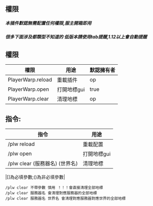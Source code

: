 ## 權限

##### 本插件默認無需配置任何權限,服主開箱即用

##### 很多下面涉及都類型不知道的 低版本請使用tab提醒,1.12以上會自動提醒

## 權限

| 權限                | 用途      | 默認擁有者 |
|-------------------|---------|-------|
| PlayerWarp.reload | 重載插件    | op    |
| PlayerWarp.open   | 打開地標gui | true  |
| PlayerWarp.clear  | 清理地標    | op    |

## 指令:

| 指令                      | 用途      |
|-------------------------|---------|
| /plw reload             | 重載配置    |
| /plw open               | 打開地標gui |
| /plw clear (服務器名) (世界名) | 清理地標    |

|[]為必填參數;()為非必填參數|

```
/plw clear 不帶參數 慎用 ！！！會直接清理全部地標
/plw clear 服務器名 會清理對應服務器的全部地標
/plw clear 服務器名 世界名 會清理對應服務器對應世界的全部地標
```